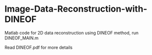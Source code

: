 # Image-Data-Reconstruction-with-DINEOF

Matlab code for 2D data reconstruction using DINEOF method, run DINEOF_MAIN.m

Read DINEOF.pdf for more details
